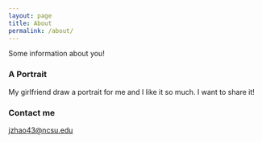 ```yaml
---
layout: page
title: About
permalink: /about/
---
```


Some information about you!

### A Portrait

My girlfriend draw a portrait for me and I like it so much. I want to share it!

### Contact me

[jzhao43@ncsu.edu](mailto:jzhao43@ncsu.edu)

